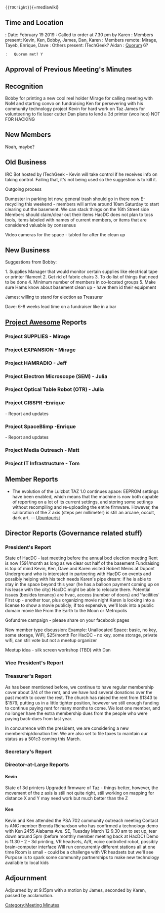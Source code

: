 `{{TOCright}}`{=mediawiki}

## Time and Location

:   Date: February 19 2019
:   Called to order at 7.30 pm by Karen
:   Members present: Kevin, Ken, Bobby, James, Dan, Karen
:   Members remote: Mirage, Tayeb, Enrique, Dave
:   Others present: ITechGeek? Aidan
:   [Quorum](Quorum) 6?

    :   Quorum met? Y

## Approval of Previous Meeting's Minutes

## Recognition

Bobby for printing a new cool reel holder Mirage for calling meeting
with NoM and starting convo on fundraising Ken for persevering with his
community technology project Kevin for hard work on Taz James for
volunteering to fix laser cutter Dan plans to lend a 3d printer (woo
hoo) NOT FOR HACKING

## New Members

Noah, maybe?

## Old Business

IRC Bot hosted by ITechGeek - Kevin will take control if he receives
info on taking control. Failing that, it's not being used so the
suggestion is to kill it.

Outgoing process

Dumpster in parking lot now, general trash should go in there now
E-recycling this weekend - members will arrive around 10am Saturday to
start clearing out the basement. We can stack things on the 16th Street
side Members should claim/clear out their items HacDC does not plan to
toss tools, items labeled with names of current members, or items that
are considered valuable by consensus

Video cameras for the space - tabled for after the clean up

## New Business

Suggestions from Bobby:

1\. Supplies Manager that would monitor certain supplies like electrical
tape or printer filament 2. Get rid of fabric chairs 3. To do list of
things that need to be done 4. Minimum number of members in co-located
groups 5. Make sure Hams know about basement clean up - have them id
their equipment

James: willing to stand for election as Treasurer

Dave: 6-8 weeks lead time on a fundraiser like in a bar

## [Project Awesome](:Category:Project_Awesome) Reports

### Project SUPPLIES - Mirage

### Project EXPANSION - Mirage

### Project HAMRADIO - Jeff

### Project Electron Microscope (SEM) - Julia

### Project Optical Table Robot (OTR) - Julia

### Project CRISPR -Enrique

\- Report and updates

### Project SpaceBlimp -Enrique

\- Report and updates

### Project Media Outreach - Matt

### Project IT Infrastructure - Tom

## Member Reports

-   The evolution of the Lulzbot TAZ 1.0 continues apace: EEPROM
    settings have been enabled, which means that the machine is now both
    capable of reporting on a lot of its current settings, and storing
    some settings without recompiling and re-uploading the entire
    firmware. However, the calibration of the Z axis (steps per
    millimeter) is still an arcane, occult, dark art. --
    [Ubuntourist](User:Ubuntourist)

## Director Reports (Governance related stuff)

### President's Report

State of HacDC - last meeting before the annual bod election meeting
Rent is now 1591/month as long as we clear out half of the basement
Fundraising is top of mind Kevin, Ken, Dave and Karen visited Robert
Meins at Dupont Underground who is interested in partnering with HacDC
on events and possibly helping with his tech needs Karen's pipe dream:
if he is able to stay in the space beyond this year (he has a balloon
payment coming up on his lease with the city) HacDC might be able to
relocate there. Potential issues (besides tenancy) are hvac, access
(number of doors) and 'facilities' First up - another tour, plus
organizing movie night Karen is looking into a license to show a movie
publicly; if too expensive, we'll look into a public domain movie like
From the Earth to the Moon or Metropolis

Gofundme campaign - please share on your facebook pages

New member type discussion: Example: Unallocated Space: basic, no key,
some storage, WiFi, \$25/month For HacDC - no key, some storage, private
wifi, can still vote but not a meetup organizer

Meetup idea - silk screen workshop (TBD) with Dan

### Vice President's Report

### Treasurer's Report

As has been mentioned before, we continue to have regular membership
cover about 3/4 of the rent, and we have had several donations over the
past month to cover the rest. The church has raised the rent from \$1343
to \$1579, putting us in a little tighter position, however we still
enough funding to continue paying rent for many months to come. We lost
one member, and no longer have the extra membership dues from the people
who were paying back-dues from last year.

In concurrence with the president, we are considering a new
membership/donation tier. We are also set to file taxes to maintain our
status as a 501c3 coming this March.

### Secretary's Report

### Director-at-Large Reports

#### Kevin

State of 3d printers Upgraded firmware of Taz - things better, however,
the movement of the z axis is still not quite right, still working on
mapping for distance X and Y may need work but much better than the Z

#### Ken

Kevin and Ken attended the PSA 702 community outreach meeting Contact is
ANC member Brenda Richardson who has confirmed a technology demo with
Ken 2455 Alabama Ave. SE, Tuesday March 12 9.30 am to set up, tear down
around 5pm (before monthly member meeting back at HacDC) Demo is 11.30 -
2 - 3d printing, VR headsets, A/R, voice controlled robot, possibly
brain-computer interface Will run concurrently different stations all at
one time Room is small - could be a challenge with VR headsets but we'll
see Purpose is to spark some community partnerships to make new
technology available to local kids

## Adjournment

Adjourned by at 9.15pm with a motion by James, seconded by Karen, passed
by acclamation.

[Category:Meeting Minutes](Category:Meeting_Minutes)
